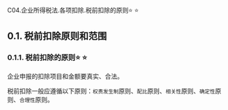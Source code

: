 C04.企业所得税法.各项扣除.税前扣除的原则:star: :star: 

## 0.1. 税前扣除原则和范围

### 0.1.1. 税前扣除的原则:star: :star: 

企业申报的扣除项目和金额要真实、合法。

税前扣除一般应遵循以下原则：`权责发生制`原则、`配比`原则、`相关性`原则、`确定性`原则、`合理性`原则。
